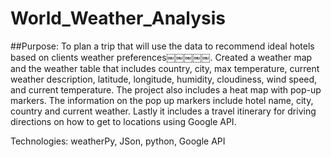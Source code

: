 # World_Weather_Analysis
##Purpose: To plan a trip that will use the data to recommend ideal hotels based on clients weather preferences￼￼￼￼￼. Created a weather map and the weather table that includes  country, city, max temperature, current weather description, latitude, longitude, humidity, cloudiness, wind speed, and current temperature.  The project also includes a heat map with pop-up markers. The information on the pop up markers include hotel name, city, country and current weather. 
Lastly it includes a travel itinerary for driving directions on how to get to locations using Google API.

Technologies: weatherPy, JSon, python, Google API 